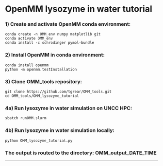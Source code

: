 # OpenMM lysozyme in water tutorial

### 1) Create and activate OpenMM conda environment:
    conda create -n OMM_env numpy matplotlib git
    conda activate OMM_env
    conda install -c schrodinger pymol-bundle

### 2) Install OpenMM in conda environment:
    conda install openmm
    python -m openmm.testInstallation

### 3) Clone OMM_tools repository:
    git clone https://github.com/tgrear/OMM_tools.git
    cd OMM_tools/OMM_lysozyme_tutorial

### 4a) Run lysozyme in water simulation on UNCC HPC:
    sbatch runOMM.slurm

### 4b) Run lysozyme in water simulation locally:
    python OMM_lysozyme_tutorial.py
    
### The output is routed to the directory: OMM_output_DATE_TIME

---
